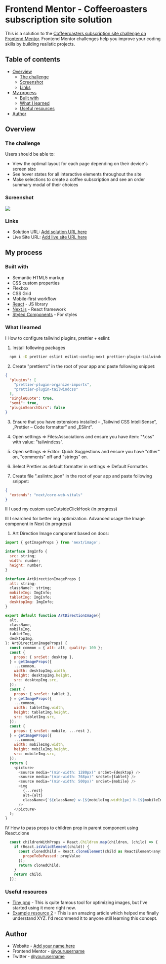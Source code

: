 # Frontend Mentor - Coffeeroasters subscription site solution

This is a solution to the [Coffeeroasters subscription site challenge on Frontend Mentor](https://www.frontendmentor.io/challenges/coffeeroasters-subscription-site-5Fc26HVY6). Frontend Mentor challenges help you improve your coding skills by building realistic projects.

## Table of contents

- [Overview](#overview)
  - [The challenge](#the-challenge)
  - [Screenshot](#screenshot)
  - [Links](#links)
- [My process](#my-process)
  - [Built with](#built-with)
  - [What I learned](#what-i-learned)
  - [Useful resources](#useful-resources)
- [Author](#author)

## Overview

### The challenge

Users should be able to:

- View the optimal layout for each page depending on their device's screen size
- See hover states for all interactive elements throughout the site
- Make selections to create a coffee subscription and see an order summary modal of their choices

### Screenshot

![](./screenshot.jpg)

### Links

- Solution URL: [Add solution URL here](https://your-solution-url.com)
- Live Site URL: [Add live site URL here](https://your-live-site-url.com)

## My process

### Built with

- Semantic HTML5 markup
- CSS custom properties
- Flexbox
- CSS Grid
- Mobile-first workflow
- [React](https://reactjs.org/) - JS library
- [Next.js](https://nextjs.org/) - React framework
- [Styled Components](https://styled-components.com/) - For styles

### What I learned

I How to configure tailwind plugins, prettier + eslint:

1. Install following packages

```bash
  npm i -D prettier eslint eslint-config-next prettier-plugin-tailwindcss prettier-plugin-organize-imports
```

2. Create "prettierrc" in the root of your app and paste following snippet:

```json
{
  "plugins": [
    "prettier-plugin-organize-imports",
    "prettier-plugin-tailwindcss"
  ],
  "singleQuote": true,
  "semi": true,
  "pluginSearchDirs": false
}
```

3. Ensure that you have extensions installed – „Tailwind CSS IntelliSense”, „Prettier – Code formatter” and „ESlint”.

4. Open settings => Files:Associations and ensure you have item: "\*.css" with value: "tailwindcss".

5. Open settings => Editor: Quick Suggestions and ensure you have "other" on, "comments" off and "strings" on.

6. Select Prettier as default formatter in settings => Default Formatter.

7. Create file ".eslintrc.json" in the root of your app and paste following snippet:

```json
{
  "extends": "next/core-web-vitals"
}
```

II I used my custom useOutsideClickHook (in progress)

III I searched for better img optimization. Advanced usage the Image component in Next (in progress)

1. Art Direction Image component based on docs:

```js
import { getImageProps } from 'next/image';

interface ImgInfo {
  src: string;
  width: number;
  height: number;
}

interface ArtDirectionImageProps {
  alt: string;
  className?: string;
  mobileImg: ImgInfo;
  tabletImg: ImgInfo;
  desktopImg: ImgInfo;
}

export default function ArtDirectionImage({
  alt,
  className,
  mobileImg,
  tabletImg,
  desktopImg,
}: ArtDirectionImageProps) {
  const common = { alt: alt, quality: 100 };
  const {
    props: { srcSet: desktop },
  } = getImageProps({
    ...common,
    width: desktopImg.width,
    height: desktopImg.height,
    src: desktopImg.src,
  });
  const {
    props: { srcSet: tablet },
  } = getImageProps({
    ...common,
    width: tabletImg.width,
    height: tabletImg.height,
    src: tabletImg.src,
  });
  const {
    props: { srcSet: mobile, ...rest },
  } = getImageProps({
    ...common,
    width: mobileImg.width,
    height: mobileImg.height,
    src: mobileImg.src,
  });
  return (
    <picture>
      <source media="(min-width: 1280px)" srcSet={desktop} />
      <source media="(min-width: 768px)" srcSet={tablet} />
      <source media="(min-width: 500px)" srcSet={mobile} />
      <img
        {...rest}
        alt={alt}
        className={`${className} w-[${mobileImg.width}px] h-[${mobileImg.height}px] md:w-[${tabletImg.width}px] md:h-[${tabletImg.height}px] xl:w-[${desktopImg.width}px] xl:h-[${desktopImg.height}px]`}
      />
    </picture>
  );
}

```

IV How to pass props to children prop in parent component using React.clone

```js
  const childrenWithProps = React.Children.map(children, (child) => {
    if (React.isValidElement(child)) {
      const clonedChild = React.cloneElement(child as ReactElement<any>, {
        propeToBePassed: propValue
      });
      return clonedChild;
    }
    return child;
  });
```

### Useful resources

- [Tiny png](https://tinypng.com/) - This is quite famous tool for optimizing images, but I've started using it more right now.
- [Example resource 2](https://www.example.com) - This is an amazing article which helped me finally understand XYZ. I'd recommend it to anyone still learning this concept.

## Author

- Website - [Add your name here](https://www.your-site.com)
- Frontend Mentor - [@yourusername](https://www.frontendmentor.io/profile/yourusername)
- Twitter - [@yourusername](https://www.twitter.com/yourusername)
